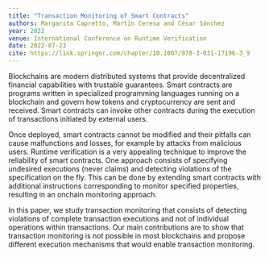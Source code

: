 ```yaml
---
title: "Transaction Monitoring of Smart Contracts"
authors: Margarita Capretto, Martín Ceresa and César Sánchez
year: 2022
venue: International Conference on Runtime Verification
date: 2022-07-23
cite: https://link.springer.com/chapter/10.1007/978-3-031-17196-3_9
---
```

Blockchains are modern distributed systems that provide decentralized financial
capabilities with trustable guarantees. Smart contracts are programs written in
specialized programming languages running on a blockchain and govern how tokens
and cryptocurrency are sent and received. Smart contracts can invoke other
contracts during the execution of transactions initiated by external users.

Once deployed, smart contracts cannot be modified and their pitfalls can cause
malfunctions and losses, for example by attacks from malicious users. Runtime
verification is a very appealing technique to improve the reliability of smart
contracts. One approach consists of specifying undesired executions (never
claims) and detecting violations of the specification on the fly. This can be
done by extending smart contracts with additional instructions corresponding to
monitor specified properties, resulting in an onchain monitoring approach.

In this paper, we study transaction monitoring that consists of detecting
violations of complete transaction executions and not of individual operations
within transactions. Our main contributions are to show that transaction
monitoring is not possible in most blockchains and propose different execution
mechanisms that would enable transaction monitoring.
